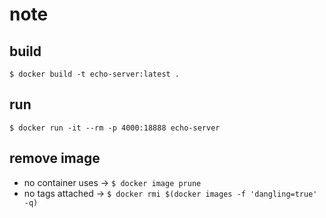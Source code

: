 # note

## build
`$ docker build -t echo-server:latest .`

## run
`$ docker run -it --rm -p 4000:18888 echo-server`

## remove image
- no container uses -> `$ docker image prune`
- no tags attached -> `$ docker rmi $(docker images -f 'dangling=true' -q)`
